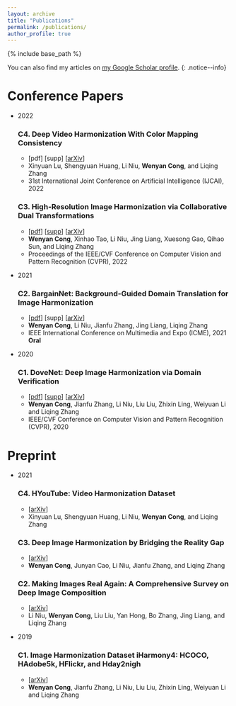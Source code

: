 ```yaml
---
layout: archive
title: "Publications"
permalink: /publications/
author_profile: true
---
```



{% include base_path %}

You can also find my articles on <a href="https://scholar.google.com/citations?user=uQV5aCsAAAAJ&hl=zh-CN">my Google Scholar profile</a>.
{: .notice--info}


Conference Papers
======

* 2022

  ### C4. Deep Video Harmonization With Color Mapping Consistency
   * [pdf] [supp] [[arXiv](https://arxiv.org/abs/2205.00687)]
   * Xinyuan Lu, Shengyuan Huang, Li Niu, **Wenyan Cong**,  and Liqing Zhang
   * 31st International Joint Conference on Artificial Intelligence (IJCAI), 2022 <br>
   
  ### C3. High-Resolution Image Harmonization via Collaborative Dual Transformations
   * [[pdf](https://openaccess.thecvf.com/content/CVPR2022/papers/Cong_High-Resolution_Image_Harmonization_via_Collaborative_Dual_Transformations_CVPR_2022_paper.pdf)] [[supp](https://openaccess.thecvf.com/content/CVPR2022/supplemental/Cong_High-Resolution_Image_Harmonization_CVPR_2022_supplemental.pdf)] [[arXiv](http://arxiv.org/abs/2109.06671)]
   * **Wenyan Cong**, Xinhao Tao, Li Niu, Jing Liang, Xuesong Gao, Qihao Sun, and Liqing Zhang
   * Proceedings of the IEEE/CVF Conference on Computer Vision and Pattern Recognition (CVPR), 2022 <br>
   
   
   
* 2021

  ### C2. BargainNet: Background-Guided Domain Translation for Image Harmonization
   * [[pdf](https://ieeexplore.ieee.org/document/9428394)] [supp] [[arXiv](https://arxiv.org/abs/2009.09169)]
   * **Wenyan Cong**, Li Niu, Jianfu Zhang, Jing Liang, Liqing Zhang
   * IEEE International Conference on Multimedia and Expo (ICME), 2021 **Oral** <br>

     

* 2020

  ### C1. DoveNet: Deep Image Harmonization via Domain Verification
   * [[pdf](https://openaccess.thecvf.com/content_CVPR_2020/papers/Cong_DoveNet_Deep_Image_Harmonization_via_Domain_Verification_CVPR_2020_paper.pdf)] [[supp](https://openaccess.thecvf.com/content_CVPR_2020/supplemental/Cong_DoveNet_Deep_Image_CVPR_2020_supplemental.pdf)] [[arXiv](http://arxiv.org/abs/1911.13239)]
   * **Wenyan Cong**, Jianfu Zhang, Li Niu, Liu Liu, Zhixin Ling, Weiyuan Li and Liqing Zhang
   * IEEE/CVF Conference on Computer Vision and Pattern Recognition (CVPR), 2020 <br>


Preprint
======

* 2021

  ### C4. HYouTube: Video Harmonization Dataset
   * [[arXiv](https://arxiv.org/abs/2103.17104)]
   * Xinyuan Lu, Shengyuan Huang, Li Niu, **Wenyan Cong**, and Liqing Zhang <br>
   
   
  ### C3. Deep Image Harmonization by Bridging the Reality Gap
   * [[arXiv](https://arxiv.org/abs/2103.17104)]
   * **Wenyan Cong**, Junyan Cao, Li Niu, Jianfu Zhang, and Liqing Zhang <br>


  ### C2. Making Images Real Again: A Comprehensive Survey on Deep Image Composition
   * [[arXiv](https://arxiv.org/abs/2106.14490)]
   * Li Niu, **Wenyan Cong**, Liu Liu, Yan Hong, Bo Zhang, Jing Liang, and Liqing Zhang <br>


* 2019

  ### C1. Image Harmonization Dataset iHarmony4: HCOCO, HAdobe5k, HFlickr, and Hday2nigh
   * [[arXiv](https://arxiv.org/abs/1908.10526)]
   * **Wenyan Cong**, Jianfu Zhang, Li Niu, Liu Liu, Zhixin Ling, Weiyuan Li and Liqing Zhang <br>

